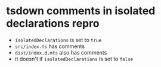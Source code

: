 # tsdown comments in isolated declarations repro

- `isolatedDeclarations` is set to `true`
- `src/index.ts` has comments
- `dist/index.d.mts` also has comments
- it doesn't if `isolatedDeclarations` is set to `false`
